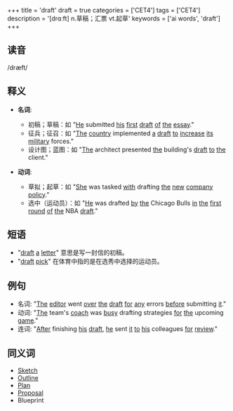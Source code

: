 +++
title = 'draft'
draft = true
categories = ['CET4']
tags = ['CET4']
description = '[drɑːft] n.草稿；汇票 vt.起草'
keywords = ['ai words', 'draft']
+++

## 读音
/dræft/

## 释义
- **名词**:
  - 初稿；草稿：如 "[He](/zh/post/he/) submitted [his](/zh/post/his/) [first](/zh/post/first/) [draft](/zh/post/draft/) [of](/zh/post/of/) [the](/zh/post/the/) [essay](/zh/post/essay/)."
  - 征兵；征召：如 "[The](/zh/post/the/) [country](/zh/post/country/) implemented [a](/zh/post/a/) [draft](/zh/post/draft/) [to](/zh/post/to/) [increase](/zh/post/increase/) [its](/zh/post/its/) [military](/zh/post/military/) forces."
  - 设计图；蓝图：如 "[The](/zh/post/the/) architect presented [the](/zh/post/the/) building's [draft](/zh/post/draft/) [to](/zh/post/to/) [the](/zh/post/the/) client."

- **动词**:
  - 草拟；起草：如 "[She](/zh/post/she/) was tasked [with](/zh/post/with/) drafting [the](/zh/post/the/) [new](/zh/post/new/) [company](/zh/post/company/) [policy](/zh/post/policy/)."
  - 选中（运动员）：如 "[He](/zh/post/he/) was drafted [by](/zh/post/by/) [the](/zh/post/the/) Chicago Bulls [in](/zh/post/in/) [the](/zh/post/the/) [first](/zh/post/first/) [round](/zh/post/round/) [of](/zh/post/of/) [the](/zh/post/the/) NBA [draft](/zh/post/draft/)."

## 短语
- "[draft](/zh/post/draft/) [a](/zh/post/a/) [letter](/zh/post/letter/)" 意思是写一封信的初稿。
- "[draft](/zh/post/draft/) [pick](/zh/post/pick/)" 在体育中指的是在选秀中选择的运动员。

## 例句
- 名词: "[The](/zh/post/the/) [editor](/zh/post/editor/) went [over](/zh/post/over/) [the](/zh/post/the/) [draft](/zh/post/draft/) [for](/zh/post/for/) [any](/zh/post/any/) errors [before](/zh/post/before/) submitting [it](/zh/post/it/)."
- 动词: "[The](/zh/post/the/) team's [coach](/zh/post/coach/) was [busy](/zh/post/busy/) drafting strategies [for](/zh/post/for/) [the](/zh/post/the/) upcoming [game](/zh/post/game/)."
- 连词: "[After](/zh/post/after/) finishing [his](/zh/post/his/) [draft](/zh/post/draft/), [he](/zh/post/he/) sent [it](/zh/post/it/) [to](/zh/post/to/) [his](/zh/post/his/) colleagues [for](/zh/post/for/) [review](/zh/post/review/)."

## 同义词
- [Sketch](/zh/post/sketch/)
- [Outline](/zh/post/outline/)
- [Plan](/zh/post/plan/)
- [Proposal](/zh/post/proposal/)
- Blueprint
